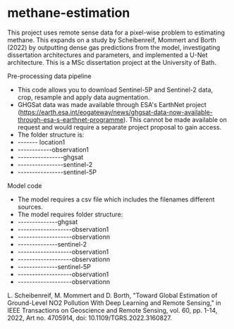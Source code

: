 # methane-estimation
This project uses remote sense data for a pixel-wise problem to estimating methane. This expands on a study by Scheibenreif, Mommert and Borth (2022) by outputting dense gas predictions from the model, investigating dissertation architectures and parameters, and implemented a U-Net architecture. This is a MSc dissertation project at the University of Bath. 

Pre-processing data pipeline
- This code allows you to download Sentinel-5P and Sentinel-2 data, crop, resample and apply data augmentation.
- GHGSat data was made available through ESA's EarthNet project (https://earth.esa.int/eogateway/news/ghgsat-data-now-available-through-esa-s-earthnet-programme). This cannot be made available on request and would require a separate project proposal to gain access.
- The folder structure is:
- ------- location1
- ------------observation1
- ----------------ghgsat
- ----------------sentinel-2
- ----------------sentinel-5P
  
Model code
-  The model requires a csv file which includes the filenames different sources.
- The model requires folder structure:
- --------------ghgsat
- -------------------observation1
- -------------------observationn
- --------------sentinel-2
- -------------------observation1
- -------------------observationn
- --------------sentinel-5P
- -------------------observation1
- -------------------observationn

L. Scheibenreif, M. Mommert and D. Borth, "Toward Global Estimation of Ground-Level NO2 Pollution With Deep Learning and Remote Sensing," in IEEE Transactions on Geoscience and Remote Sensing, vol. 60, pp. 1-14, 2022, Art no. 4705914, doi: 10.1109/TGRS.2022.3160827.
